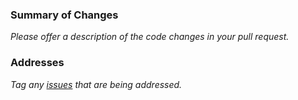 ### Summary of Changes

_Please offer a description of the code changes in your pull request._

### Addresses

_Tag any [issues](https://github.com/justin/Aspen/issues) that are being addressed._
